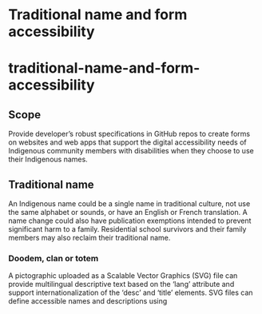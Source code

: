 # Traditional name and form accessibility
# traditional-name-and-form-accessibility
## Scope
Provide developer’s robust specifications in GitHub repos to create forms on websites and web apps that support the digital accessibility needs of Indigenous community members with disabilities when they choose to use their Indigenous names.   
## Traditional name
An Indigenous name could be a single name in traditional culture, not use the same alphabet or sounds, or have an English or French translation. A name change could also have publication exemptions intended to prevent significant harm to a family. Residential school survivors and their family members may also reclaim their traditional name.  
### Doodem, clan or totem
A pictographic uploaded as a Scalable Vector Graphics (SVG) file can provide multilingual descriptive text based on the ‘lang’ attribute and support internationalization of the ‘desc’ and ‘title’ elements. SVG files can define accessible names and descriptions using <title> and with Accessible Rich Internet Applications (ARIA) for assistive technology users.  
### Canadian Aboriginal Syllabics
The Unicode Standard encodes Canadian Syllabics (script code: cans) that are available by following the Unicode Consortium’s <a href="http://www.unicode.org/versions/latest/">Unicode Standard</a>.
## Form accessibility
Focusing inclusive design best practices on ensuring Indigenous community members with disabilities may improve service access for everyone to complete forms more easily the first time.
### Performance
Forms are often the most complex part of a service experience provided through a website or app. Developers should strive to make forms easy to use for Indigenous community members with permanent, temporary, or situational disabilities to use with (or without) assistive technologies regardless of physical, cognitive, or sensory abilities.  
### Prevent errors
Use clear field labels and form instructions that prepare for and explain client input. Avoid placeholder text in form fields that can be read aloud by assistive technology and do not have enough contrast variance. Avoid mistakes by providing time needed without timeouts and data loss. Ensure controls and content do not move unexpectedly. Provide the ability to go back and review information entered. Automatically detected errors should provide instructions, not just error messages, and suggest corrections in the text unless this would jeopardize security. Avoid restricting entries to arbitrary lengths and insisting on specific separator characters.
### Commitments
Forms with legal commitments or financial transactions should be reversible and provide options for reviewing, confirming, undoing mistakes, returning to a previous point and correcting errors before final submission. Instructions and feedback about the benefits, risks and consequences of each option should be clear and concise. 
### Processes
Processes should not rely on memory. Avoid interruptions and distractions. Include only necessary steps. For authentication steps provide a way that does not rely on a cognitive test or help to assist the client in completing the test. Do not require navigating menu systems and follow Voice user interfaces (VUIs) best practices to reach human help.  
### Redundancy
Information previously provided by the client is available to select except when re-entering the information is essential.
### Technology
Guidance is generic to apply to more than one platform including current and future technology.
### Email
When defining email field validation, allow for Email Address Internationalization (EAI), Simple Mail Transfer Protocol Unicode Transformation Format 8-bit (smtputf8) names. 
### Sign Language Only Video 
When providing form instructions using sign language only video, sign languages do not have a written form to map to a written language when providing captions, transcripts and when translating sign languages to subtitles. There is a related open issue with the World Wide Web Consortium (W3C) <a href="https://github.com/w3c/wcag/issues/1910">W3C WCAG 1.2.1 language to be used in media-alternatives for sign-language videos #1910</a>
### Examples of sign languages  
American Sign Language (ASL), Langue des signes du Québec (LSQ), Maritime Sign Language, Oneida Sign Language, Plains Sign Language, Black Sign Language (BSL) and Inuiuuk (Inuit Sign Language). Several hundred language tags for sign languages are available in the language subtag registry that contains codes to identify languages on webpages and in documents.  
### WebVTT: Web Video Text Tracks Format
When providing form instructions using video, caption files can indicate changes to and from Indigenous languages. This is done by using classes on elements, for localization, styling and to indicate a language change in the cue text.
### WAI-ARIA (Accessible Rich Internet Applications) Translatable States and Properties
Follow common design pattern and widget examples available in WAI-ARIA authoring best practices that are made accessible on desktop by applying WAI-ARIA roles, states, and properties and provide keyboard support. Forms must also have the values of the following states and properties translated when a form is localized: aria-label, aria-placeholder, aria-roledescription and aria-valuetext.  
## Language
The following section is adapted from the Internationalization Best Practices for Spec Developers, Create a GitHub checklist available by following: <a href="https://github.com/w3c/bp-i18n-specdev/">Internationalization Best Practices for Spec Developers, GitHub Repository</a>
### Basics
1. [ ] It should be possible to associate a language with any piece of natural language text that will be read by a user.
1. [ ] Where possible, there should  be a way to label natural language changes in inline text.
1. [ ] Consider whether it is useful to express the <a href="https://w3c.github.io/bp-i18n-specdev/#sec_lang_meta">intended linguistic audience</a> of a resource, in addition to specifying the language used for <a href="https://w3c.github.io/bp-i18n-specdev/#sec_text_processing_lang">text processing</a>.
1. [ ] A language declaration that indicates the <a href="https://w3c.github.io/bp-i18n-specdev/#sec_text_processing_lang">text processing language</a> for a range of text must associate  a single language  value with a specific range of text.
1. [ ] Use the HTML <code class="kw" translate="no">lang</code> and XML <code class="kw" translate="no">xml:lang</code> language attributes where appropriate to identify the <a href="https://w3c.github.io/bp-i18n-specdev/#sec_text_processing_lang">text processing language</a>, rather than creating a new attribute or mechanism.
1. [ ] It should be possible to associate a  metadata-type language declaration (which indicates the intended use of the resource rather than the language of a specific range of text)  with multiple language  values.
1. [ ] Attributes that express the language of external resources should not use the HTML <code class="kw" translate="no">lang</code> and XML <code class="kw" translate="no">xml:lang</code> language attributes, but should use a different attribute when they represent metadata (which indicates the intended use of the resource rather than the language of a specific range of text).

### Values
1. [ ] Values for language declarations must use BCP 47.
1. [ ] Refer to BCP 47, not to RFC 5646.
1. [ ] Be specific about what level of conformance you expect for language tags: BCP 47 defines two levels of conformance, "valid" and "well-formed".
1. [ ] Specifications may require implementations to check if language tags are "valid", but in most circumstances should only require that the language tags be "well-formed".
1. [ ] Specifications should require content and content authors to use "valid" language tags.
1. [ ] Reference BCP47 for language tag matching.

### Resource level
1. [ ] The specification should indicate how to define the default text-processing language for the resource as a whole.
1. [ ] Content within the resource should inherit the language of the text-processing declared at the resource level, unless it is specifically overridden.
1. [ ] Consider whether it is necessary to have separate declarations to indicate the text-processing language versus metadata about the expected use of the resource.
1. [ ] If there is only one language declaration for a resource, and it has more than one language tag as a value, it must be possible to identify the default text-processing language for the resource.

### Content block
1. [ ] By default, blocks of content should inherit any text-processing language set for the resource as a whole.
1. [ ] It should be possible to indicate a change in language for blocks of content where the language changes.

### Language inline
1. [ ] It should be possible to indicate language for spans of inline text where the language changes.

## Text direction
### Basic requirements
1. [ ] It must be possible to indicate base direction for each individual paragraph-level item of natural language text that will be read by someone.
1. [ ] It must be possible to indicate base direction changes for embedded runs of inline bidirectional text for all natural language text that will be read by someone.
1. [ ] Annotating right-to-left text must require the minimum amount of effort for people who work natively with right-to-left scripts.

### Background information
1. [ ] Do not assume that direction can be determined from language information.

### Base direction values
1. [ ] Values for the default base direction should include left-to-right, right-to-left, and auto.

### Handling direction in markup
1. [ ] The spec should indicate how to define a default base direction for the resource as a whole, ie. set the overall base direction.
1. [ ] The default base direction, in the absence of other information, should be LTR.
1. [ ] The content author must be able to indicate parts of the text where the base direction changes. At the block level, this should be achieved using attributes or metadata, and should not rely on Unicode control characters.
1. [ ] It must be possible to also set the direction for content fragments to <code class="kw" translate="no">auto</code>. This means that the base direction will be determined by examining the content itself.
1. [ ] If the overall base direction is set to <code class="kw" translate="no">auto</code> for plain text, the direction of content paragraphs should be determined on a paragraph by paragraph basis.
1. [ ] To indicate the sides of a block of text relative to the start and end of its contained lines, use 'block-start' and 'block-end', rather than 'top' and 'bottom'.
1. [ ] To indicate the start/end of a line you should use 'start' and 'end', or 'inline-start' and 'inline-end', rather than 'left' and 'right'.
1. [ ] Provide dedicated attributes for control of base direction and bidirectional overrides; do not rely on the user applying style properties to arbitrary markup to achieve bidi control.

### Handling base direction for strings
1. [ ] Provide metadata constructs that can be used to indicate the base direction of any natural language string.
1. [ ] Specify that consumers of strings should use heuristics, preferably based on the Unicode Standard first-strong algorithm, to detect the base direction of a string except where metadata is provided.
1. [ ] Where possible, define a field to indicate the default direction for all strings in a given resource or document.
1. [ ] Do NOT assume that a creating a document-level default without the ability to change direction for any string is sufficient.
1. [ ] If metadata is not available due to legacy implementations and cannot otherwise be provided, specifications <em class="rfc2119">MAY<!---0.239331%--></em> allow a base direction to be interpolated from available language metadata.
1. [ ] Specifications <em class="rfc2119">MUST NOT<!---0.239331%--></em> require the production or use of paired bidi controls.

### Setting base direction for inline or substring text
1. [ ] It must be possible to indicate spans of inline text where the base direction changes. If markup is available, this is the preferred method. Otherwise your specification must require that Unicode control characters are recognized by the receiving application, and correctly implemented.
1. [ ] It must be possible to also set the direction for a span to auto. This means that the base direction will be determined by examining the content itself. A typical approach here would be to set the direction based on the first strong directional character outside of any markup.
1. [ ] If users use Unicode bidirectional control characters, the isolating RLI/LRI/FSI with PDI characters must be supported by the application and recommended (rather than RLE/LRE with PDF) by the spec.
1. [ ] Use of RLM/LRM should be appropriate, and expectations of what those controls can and cannot do should be clear in the spec.
1. [ ] For markup, provide dedicated attributes for control of base direction and bidirectional overrides; do not rely on the user applying style properties to arbitrary markup to achieve bidi control.
1. [ ] For markup, allow bidi attributes on all inline elements in markup that contain text.
1. [ ] For markup, provide attributes that allow the user to (a) create an embedded base direction or (b) override the bidirectional algorithm altogether; the attribute should allow the user to set the direction to LTR or RTL or the aforementioned Auto in either of these two scenarios.

## Characters
### Choosing a definition of 'character'
1. [ ] Specifications <em class="rfc2119">SHOULD<!---0.239331%--></em> use specific terms, when available, instead of the general term 'character'.
1. [ ] When specifications use the term 'character' the specifications <em class="rfc2119">MUST<!---0.239331%--></em> define which meaning they intend, and  <em class="rfc2119">SHOULD<!---0.239331%--></em> explicitly define the term 'character' to mean a Unicode code point.
1. [ ] Specifications, software and content <em class="rfc2119">MUST NOT<!---0.239331%--></em> require or depend on a one-to-one relationship between characters and units of physical storage.
1. [ ] Specifications, software and content <em class="rfc2119">MUST NOT<!---0.239331%--></em> require or depend on a one-to-one correspondence between characters and the sounds of a language.
1. [ ] Specifications, software and content <em class="rfc2119">MUST NOT<!---0.239331%--></em> require or depend on a one-to-one mapping between characters and units of displayed text.
1. [ ] Specifications and software <em class="rfc2119">MUST NOT<!---0.239331%--></em> require nor depend on a single keystroke resulting in a single character, nor that a single character be input with a single keystroke (even with modifiers), nor that keyboards are the same all over the world.

### Defining a Reference Processing Model
1. [ ] Textual data objects defined by protocol or format specifications <em class="rfc2119">MUST<!---0.239331%--></em> be in a single character encoding.
1. [ ] All specifications that involve processing of text <em class="rfc2119">MUST<!---0.239331%--></em> specify the processing of text according to the Reference Processing Model described by the rest of the recommendations in this list.
1. [ ] Specifications <em class="rfc2119">MUST<!---0.239331%--></em> define text in terms of Unicode characters, not bytes or glyphs.
1. [ ] For their textual data objects specifications <em class="rfc2119">MAY<!---0.239331%--></em> allow use of any character encoding which can be transcoded to a Unicode encoding form.
1. [ ] Specifications <em class="rfc2119">MAY<!---0.239331%--></em> choose to disallow or deprecate some character encodings and to make others mandatory. Independent of the actual character encoding, the specified behavior <em class="rfc2119">MUST<!---0.239331%--></em> be the same as if the processing happened as follows: (a) The character encoding of any textual data object received by the application implementing the specification <em class="rfc2119">MUST<!---0.239331%--></em> be determined and the data object <em class="rfc2119">MUST<!---0.239331%--></em> be interpreted as a sequence of Unicode characters - this <em class="rfc2119">MUST<!---0.239331%--></em> be equivalent to transcoding the data object to some Unicode encoding form, adjusting any character encoding label if necessary, and receiving it in that Unicode encoding form, (b) All processing <em class="rfc2119">MUST<!---0.239331%--></em> take place on this sequence of Unicode characters, (c) If text is output by the application, the sequence of Unicode characters <em class="rfc2119">MUST<!---0.239331%--></em> be encoded using a character encoding chosen among those allowed by the specification.
1. [ ] If a specification is such that multiple textual data objects are involved (such as an XML document referring to external parsed entities), it <em class="rfc2119">MAY<!---0.239331%--></em> choose to allow these data objects to be in different character encodings. In all cases, the Reference Processing Model <em class="rfc2119">MUST<!---0.239331%--></em> be applied to all textual data objects.

### Including and excluding character ranges 
1. [ ] Specifications <em class="rfc2119">SHOULD NOT<!---0.239331%--></em> arbitrarily exclude code points from the full range of Unicode code points from U+0000 to U+10FFFF inclusive.
1. [ ] Specifications <em class="rfc2119">MUST NOT<!---0.239331%--></em> allow code points above U+10FFFF.
1. [ ] Specifications <em class="rfc2119">SHOULD NOT<!---0.239331%--></em> allow the use of codepoints reserved by Unicode for internal use.
1. [ ] Specifications <em class="rfc2119">MUST NOT<!---0.239331%--></em> allow the use of surrogate code points.
1. [ ] Specifications <em class="rfc2119">SHOULD<!---0.239331%--></em> exclude compatibility characters in the syntactic elements (markup, delimiters, identifiers) of the formats they define.
1. [ ] Specifications <em class="rfc2119">SHOULD<!---0.239331%--></em> allow the full range of Unicode for user-defined values.

### Using the Private Use Area
1. [ ] Specifications <em class="rfc2119">MUST NOT<!---0.239331%--></em> require the use of private use area characters with particular assignments.
1. [ ] Specifications <em class="rfc2119">MUST NOT<!---0.239331%--></em> require the use of mechanisms for defining agreements of private use code points.
1. [ ] Specifications and implementations <em class="rfc2119">SHOULD NOT<!---0.239331%--></em> disallow the use of private use code points by private agreement.
1. [ ] Specifications <em class="rfc2119">MAY<!---0.239331%--></em> define markup to allow the transmission of symbols not in Unicode or to identify specific variants of Unicode characters.
1. [ ] Specifications <em class="rfc2119">SHOULD<!---0.239331%--></em> allow the inclusion of or reference to pictures and graphics where appropriate, to eliminate the need to (mis)use character-oriented mechanisms for pictures or graphics.

### Choosing character encodings
1. [ ] Specifications <em class="rfc2119">MUST<!---0.239331%--></em> either specify a unique character encoding, or provide character encoding identification mechanisms such that the encoding of text can be reliably identified.
1. [ ] When designing a new protocol, format or API, specifications <em class="rfc2119">SHOULD<!---0.239331%--></em> require a unique character encoding.
1. [ ] When basing a protocol, format, or API on a protocol, format, or API that already has rules for character encoding, specifications <em class="rfc2119">SHOULD<!---0.239331%--></em> use rather than change these rules.
1. [ ] When a unique character encoding is required, the character encoding <em class="rfc2119">MUST<!---0.239331%--></em> be UTF-8, or UTF-16.
1. [ ] Specifications <em class="rfc2119">SHOULD<!---0.239331%--></em> avoid using the terms 'character set' and 'charset' to refer to a character encoding, except when the latter is used to refer to the MIME charset parameter or its IANA-registered values. The term 'character encoding', or in specific cases the terms 'character encoding form' or 'character encoding scheme', are <em class="rfc2119">RECOMMENDED<!---0.239331%--></em>.
1. [ ] If the unique encoding approach is not taken, specifications <em class="rfc2119">SHOULD<!---0.239331%--></em> require the use of the IANA charset registry names, and in particular the names identified in the registry as 'MIME preferred names', to designate character encodings in protocols, data formats and APIs.
1. [ ] Character encodings that are not in the IANA registry <em class="rfc2119">SHOULD NOT<!---0.239331%--></em> be used, except by private agreement.
1. [ ] If an unregistered character encoding is used, the convention of using 'x-' at the beginning of the name <em class="rfc2119">MUST<!---0.239331%--></em> be followed.
1. [ ] If the unique encoding approach is not chosen, specifications <em class="rfc2119">MUST<!---0.239331%--></em> designate at least one of the UTF-8 and UTF-16 encoding forms of Unicode as admissible character encodings and <em class="rfc2119">SHOULD<!---0.239331%--></em> choose at least one of UTF-8 or UTF-16 as required encoding forms (encoding forms that <em class="rfc2119">MUST<!---0.239331%--></em> be supported by implementations of the specification).
1. [ ] Specifications that require a default encoding <em class="rfc2119">MUST<!---0.239331%--></em> define either UTF-8 or UTF-16 as the default, or both if they define suitable means of distinguishing them.

### Identifying character encodings
1. [ ] Specifications <em class="rfc2119">MUST NOT<!---0.239331%--></em> propose the use of heuristics to determine the encoding of data.
1. [ ] Specifications <em class="rfc2119">MUST<!---0.239331%--></em> define conflict-resolution mechanisms (e.g. priorities) for cases where there is multiple or conflicting information about character encoding.

### Designing character escapes
1. [ ] Specifications should provide a mechanism for escaping characters, particularly those which are invisible or ambiguous.
1. [ ] Specifications <em class="rfc2119">SHOULD NOT<!---0.239331%--></em> invent a new escaping mechanism if an appropriate one already exists.
1. [ ] The number of different ways to escape a character <em class="rfc2119">SHOULD<!---0.239331%--></em> be minimized (ideally to one).
1. [ ] Escape syntax <em class="rfc2119">SHOULD<!---0.239331%--></em> require either explicit end delimiters or a fixed number of characters in each character escape. Escape syntaxes where the end is determined by any character outside the set of characters admissible in the character escape itself <em class="rfc2119">SHOULD<!---0.239331%--></em> be avoided.
1. [ ] Whenever specifications define character escapes that allow the representation of characters using a number, the number <em class="rfc2119">MUST<!---0.239331%--></em> represent the Unicode code point of the character and <em class="rfc2119">SHOULD<!---0.239331%--></em> be in hexadecimal notation.
1. [ ] Escaped characters <em class="rfc2119">SHOULD<!---0.239331%--></em> be acceptable wherever their unescaped forms are; this does not preclude that syntax-significant characters, when escaped, lose their significance in the syntax. In particular, if a character is acceptable in identifiers and comments, then its escaped form should also be acceptable.

### Storing text
1. [ ] Protocols, data formats and APIs <em class="rfc2119">MUST<!---0.239331%--></em> store, interchange or process text data in logical order.
1. [ ] Independent of whether some implementation uses logical selection or visual selection, characters selected <em class="rfc2119">MUST<!---0.239331%--></em> be kept in logical order in storage.
1. [ ] Specifications of protocols and APIs that involve selection of ranges <em class="rfc2119">SHOULD<!---0.239331%--></em> provide for discontiguous logical selections, at least to the extent necessary to support implementation of visual selection on screen on top of those protocols and APIs.

### Defining 'string'
1. [ ] Specifications <em class="rfc2119">SHOULD NOT<!---0.239331%--></em> define a string as a 'byte string'.
1. [ ] The 'character string' definition <em class="rfc2119">SHOULD<!---0.239331%--></em> be used by most specifications.

### Referring to Unicode characters
1. [ ] Use U+XXXX syntax to represent Unicode code points in the specification.

### Referencing the Unicode Standard
1. [ ] Since specifications in general need both a definition for their characters and the semantics associated with these characters, specifications <em class="rfc2119">SHOULD<!---0.239331%--></em> include a reference to the Unicode Standard, whether or not they include a reference to ISO/IEC 10646.
1. [ ] A generic reference to the Unicode Standard <em class="rfc2119">MUST<!---0.239331%--></em> be made if it is desired that characters allocated after a specification is published are usable with that specification. A specific reference to the Unicode Standard <em class="rfc2119">MAY<!---0.239331%--></em> be included to ensure that functionality depending on a particular version is available and will not change over time.
1. [ ] All generic references to the Unicode Standard <em class="rfc2119">MUST<!---0.239331%--></em> refer to the latest version of the Unicode Standard available at the date of publication of the containing specification.
1. [ ] All generic references to ISO/IEC 10646 <em class="rfc2119">MUST<!---0.239331%--></em> refer to the latest version of ISO/IEC 10646 available at the date of publication of the containing specification.

## Text-processing
### Choosing text units for segmentation, indexing, etc.
1. [ ] The <a class="termref" href="https://www.w3.org/TR/charmod/#def-character-string">character string</a> is <em class="rfc2119">RECOMMENDED<!---0.239331%--></em> as a basis for string indexing.
1. [ ] Grapheme clusters <em class="rfc2119">MAY<!---0.239331%--></em> be used as a basis for string indexing in applications where user interaction is the primary concern.
1. [ ] Specifications that define indexing in terms of grapheme clusters <em class="rfc2119">MUST<!---0.239331%--></em> either: (a) define grapheme clusters in terms of extended grapheme clusters as defined in <a href="https://unicode.org/reports/tr29/">Unicode Standard Annex #29, Unicode Text Segmentation</a> (UTR #29), or (b) define specifically how tailoring is applied to the indexing operation.
1. [ ] The use of <a class="termref" href="https://www.w3.org/TR/charmod/#def-byte-string">byte strings</a> for indexing is <em class="rfc2119">NOT RECOMMENDED<!---0.239331%--></em>.
1. [ ] A UTF-16 <a class="termref" href="https://www.w3.org/TR/charmod/#def-physical-string">code unit string</a> is <em class="rfc2119">NOT RECOMMENDED<!---0.239331%--></em> as a basis for string indexing, even if this results in a significant improvement in the efficiency of internal operations when compared to the use of character string.
1. [ ] Specifications that need a way to identify substrings or point within a string <em class="rfc2119">SHOULD<!---0.239331%--></em> consider ways other than string indexing to perform this operation.
1. [ ] Specifications <em class="rfc2119">SHOULD<!---0.239331%--></em> understand and process single characters as substrings, and treat indices as boundary positions <em>between</em> counting units, regardless of the choice of counting units.
1. [ ] Specifications of APIs <em class="rfc2119">SHOULD NOT<!---0.239331%--></em> specify single characters or single 'units of encoding' as argument or return types.
1. [ ] When the positions between the units are counted for string indexing, starting with an index of 0 for the position at the start of the string is the <em class="rfc2119">RECOMMENDED<!---0.239331%--></em> solution, with the last index then being equal to the number of counting units in the string.

### Matching string identity for identifiers and syntactic content
1. [ ] String identity matching for identifiers and syntactic content should involve the following steps: (a) Ensure the strings to be compared constitute a sequence of Unicode code points (b) Expand all character escapes and includes (c) Perform any appropriate case-folding and Unicode normalization step (d) Perform any additional matching tailoring specific to the specification, and (e) Compare the resulting sequences of code points for identity.
1. [ ] The default recommendation for matching strings in identifiers and syntactic content is to do no normalization (ie. case folding or Unicode Normalization) of content.
1. [ ] <a class="termref" href="https://www.w3.org/TR/charmod-norm/#ASCIIFoldNormalizationStep">'ASCII case fold'</a> and <a href="https://www.w3.org/TR/charmod-norm/#CanonicalFoldNormalizationStep" class="termref">'Unicode canonical case fold'</a> approaches should only be used in special circumstances.
1. [ ] A <a href="https://www.w3.org/TR/charmod-norm/#CompatibilityFoldNormalizationStep" class="termref">'Unicode compatibility case fold'</a> approach should not be used.
1. [ ] Specifications of vocabularies <em class="rfc2119">MUST<!---0.239331%--></em> define the boundaries between syntactic content and character data as well as entity boundaries (if the language has any include mechanism).

### Working with Unicode Normalization
1. [ ] Specifications <em class="rfc2119">SHOULD NOT<!---0.239331%--></em> specify a Unicode normalization form for encoding, storage, or interchange of a given vocabulary.
1. [ ] Implementations <em class="rfc2119">MUST NOT<!---0.239331%--></em> alter the normalization form of syntactic or natural language content being exchanged, read, parsed, or processed except when required to do so as a side-effect of text transformation such as transcoding the content to a Unicode character encoding, case folding, or other user-initiated change, as consumers or the content itself might depend on the de-normalized representation.
1. [ ] Specifications <em class="rfc2119">SHOULD NOT<!---0.239331%--></em> specify compatibility normalization forms (NFKC, NFKD).
1. [ ] Specifications <em class="rfc2119">MUST<!---0.239331%--></em> document or provide a health-warning if canonically equivalent but disjoint Unicode character sequences represent a security issue.
1. [ ] Where operations can produce denormalized output from normalized text input, specifications <em class="rfc2119">MUST<!---0.239331%--></em> define whether the resulting output is required to be normalized or not. Specifications <em class="rfc2119">MAY<!---0.239331%--></em> state that performing normalization is optional for some operations; in this case the default <em class="rfc2119">SHOULD<!---0.239331%--></em> be that normalization is performed, and an explicit option <em class="rfc2119">SHOULD<!---0.239331%--></em> be used to switch normalization off.
1. [ ] Specifications that require normalization <em class="rfc2119">MUST NOT<!---0.239331%--></em> make the implementation of normalization optional.
1. [ ] Normalization-sensitive operations <em class="rfc2119">MUST NOT<!---0.239331%--></em> be performed unless the implementation has first either confirmed through inspection that the text is in normalized form or it has re-normalized the text itself. Private agreements <em class="rfc2119">MAY<!---0.239331%--></em> be created within private systems which are not subject to these rules, but any externally observable results <em class="rfc2119">MUST<!---0.239331%--></em> be the same as if the rules had been obeyed.
1. [ ] A normalizing text-processing component which modifies text and performs normalization-sensitive operations <em class="rfc2119">MUST<!---0.239331%--></em> behave as if normalization took place after each modification, so that any subsequent normalization-sensitive operations always behave as if they were dealing with normalized text.
1. [ ] Specifications that perform comparison or matching of string values <em class="rfc2119">SHOULD<!---0.239331%--></em> specify the appropriate note or warning regarding Unicode normalization.

### Case folding
1. [ ] Specifications and implementations that define string matching as part of the definition of a format, protocol, or formal language (which might include operations such as parsing, matching, tokenizing, etc.) <em class="rfc2119">MUST<!---0.239331%--></em> define the criteria and matching forms used. These <em class="rfc2119">MUST<!---0.239331%--></em> be one of: (a) case-sensitive (b) Unicode case-insensitive using Unicode full case-folding (c) ASCII case-insensitive.
1. [ ] Case-sensitive matching is <em class="rfc2119">RECOMMENDED<!---0.239331%--></em> for matching syntactic content, including user-defined values.
1. [ ] Specifications that define case-insensitive matching in vocabularies that include more than the Basic Latin (ASCII) range of Unicode <em class="rfc2119">MUST<!---0.239331%--></em> specify Unicode full casefold matching.
1. [ ] Specifications that define case-insensitive matching in vocabularies limited to the Basic Latin (ASCII) subset of Unicode <em class="rfc2119">MAY<!---0.239331%--></em> specify ASCII case-insensitive matching.
1. [ ] If language-sensitive case-sensitive matching is specified, Unicode case mappings <em class="rfc2119">SHOULD<!---0.239331%--></em> be tailored according to language and the source of the language used for each tailoring <em class="rfc2119">MUST<!---0.239331%--></em> be specified.
1. [ ] Specifications that define case-insensitive matching in vocabularies <em class="rfc2119">SHOULD NOT<!---0.239331%--></em> specify language-sensitive case-insensitive matching.

### Truncating or limiting the length of strings
1. [ ] Specifications <em class="rfc2119">SHOULD NOT<!---0.239331%--></em> limit the size of data fields unless there is a specific practical or technical limitation.
1. [ ] Specifications that limit the length of a string <em class="rfc2119">MUST<!---0.239331%--></em> specify which type of unit (extended grapheme clusters, Unicode code points, or code units) the length limit uses.
1. [ ] Specifications that limit the length of a string <em class="rfc2119">SHOULD<!---0.239331%--></em> specify the length in terms of Unicode code points.
1. [ ] If a specification sets a length limit in code units (such as bytes), it <em class="rfc2119">MUST<!---0.239331%--></em> specify that truncation can only occur on code point boundaries.
1. [ ] Specifications that limit the length of a string <em class="rfc2119">SHOULD<!---0.239331%--></em> require truncation on grapheme boundaries, as truncation in the midst of a combining or joining sequence can alter the meaning of the string.
1. [ ] If a specification specifies a length limit, it <em class="rfc2119">SHOULD<!---0.239331%--></em> specify that any string that is truncated include an indicator, such as ellipses, that the string has been altered.
1. [ ] When specifying a length limitation in code units (such as bytes), specifications <em class="rfc2119">SHOULD<!---0.239331%--></em> set the maximum length in a way that accommodates users whose language requires multibyte code unit sequences.

### Specifying sort and search functionality
1. [ ] Software that sorts or searches text for users <em class="rfc2119">SHOULD<!---0.239331%--></em> do so on the basis of appropriate collation units and ordering rules for the relevant language and/or application.
1. [ ] Where searching or sorting is done dynamically, particularly in a multilingual environment, the 'relevant language' <em class="rfc2119">SHOULD<!---0.239331%--></em> be determined to be that of the current user, and may thus differ from user to user.
1. [ ] Software that allows users to sort or search text <em class="rfc2119">SHOULD<!---0.239331%--></em> allow the user to select alternative rules for collation units and ordering.
1. [ ] Specifications and implementations of sorting and searching algorithms <em class="rfc2119">SHOULD<!---0.239331%--></em> accommodate text that contains any character in Unicode.

## Resource identifiers
### Basics
1. [ ] Resource identifiers must permit the use of characters outside those of plain ASCII.
1. [ ] Specifications <em class="rfc2119">MUST<!---0.239331%--></em> define when the conversion from IRI references to URI references (or subsets thereof) takes place, in accordance with Internationalized Resource Identifiers (IRIs).

## Markup and syntax
### Defining elements and attributes
1. [ ] Do not define attribute values that will contain user readable content. Use elements for such content.
1. [ ] If you do define attribute values containing user readable content, provide a means to indicate directional and language information for that text separately from the text contained in the element.
1. [ ] Provide a way for authors to annotate arbitrary inline content using a <code class="kw" translate="no">span</code>-like element or construct.

### Defining identifiers
1. [ ] Identifiers should be case-sensitive.

### Working with plain text
1. [ ] Avoid natural language text in elements that only allow for plain text and in attribute values.
1. [ ] Provide a span-like element that can be used for any text content to apply information needed for internationalization.

## Typographic support
### Text decoration
1. [ ] Text decoration such as underline and overline should allow lines to skip ink.
1. [ ] It should be possible to specify the distance of overlines and underlines from the text.

### Vertical text
1. [ ] It should be possible to render text vertically for languages such as Japanese, Chinese, Korean, Mongolian, etc.
1. [ ] Vertical text must support line progression from LTR (eg. Mongolian) and RTL (eg. Japanese).
1. [ ] By default, text decoration, ruby, and the like in vertical text where lines are stacked from left to right (eg. Mongolian) should appear on the same side as for CJK vertical text. Placement should not rely on the <code class="kw" translate="no">before</code> and <code class="kw" translate="no">after</code> line locations.
1. [ ] Vertical writing modes that are equivalent to the <code class="kw" translate="no">vertical-</code> values in CSS (only) should use UTR50 to apply default text orientation of characters. (This does not apply to writing modes that are equivalent to <code class="kw" translate="no">sideways-</code> in CSS.)
1. [ ] By default, glyphs of scripts that are normally horizontal should run along a line in vertical text such that the top of the character is toward the right side of the vertical line, but there should also be a mechanism to allow them to progress down the line in upright orientation. Such a mechanism should use grapheme clusters as a minimum text unit, but where necessary allow syllabic clusters to be treated as a unit when they involve more than one grapheme cluster.
1. [ ] Upright Arabic text in vertical lines should use isolated letter forms and the order of text should read top to bottom.
1. [ ] It should be possible for some sequences of characters (particularly digits) to run horizontally within vertical lines (tate chu yoko).
1. [ ] Writing modes should provide values like <code class="kw" translate="no">sideways-lr</code> and <code class="kw" translate="no">sideways-rl</code> in CSS to allow for vertical rotation of  lines of horizontal script text. UTR50 is not applicable for these cases.

### Cursive text
1. [ ] Overlaps should not be exposed when transparency is applied to the joined letters in cursive text, such as for Arabic, Mongolian, and N'Ko.
1. [ ] When adding a text stroke or shadow, joined letters should not be separated from their neighbors in cursive script text.

### Setting box positioning coordinates when text direction varies
1. [ ] Box positioning coordinates must take into account whether the text is horizontal or vertical.

### Ruby text annotations
1. [ ] 'Ruby' style annotations alongside base text should be supported for Chinese, Japanese, Korean and Mongolian text, in both horizontal and vertical writing modes.
1. [ ] Ruby implementations should  support zhuyin fuhao (bopomofo) ruby for  Chinese.
1. [ ] Ruby implementations should  support a tabular content model (such that ruby contents can be arranged in a sequence approximating to <code class="kw" translate="no">rb rb rt rt</code>).
1. [ ] Ruby implementations should make it possible to use an explicit element for ruby bases, like the <code class="kw" translate="no">rb</code> element in HTML.
1. [ ] Ruby implementations should allow annotations to appear on either or both sides of the base text.

### Miscellaneous
1. [ ] Line heights must allow for characters that are taller than English.
1. [ ] Box sizes must allow for text expansion in translation.
1. [ ] Line wrapping should take into account the special rules needed for non-Latin scripts.
1. [ ] Avoid specifying presentational tags, such as <code class="kw" translate="no">b</code> for bold, and <code class="kw" translate="no">i</code> for italic. 

## Locales, date and time values, and locally affected formats
### Working with locale-affected values
1. [ ] When definining data formats, use locale-neutral serialization forms.

### Working with time
1. [ ] When defining calendar and date systems, be sure to allow for dates prior to the common era, or at least define handling of dates outside the most common range.
1. [ ] When defining time or date data types, ensure that the time zone or relationship to UTC is always defined.
1. [ ] Provide a health warning for conversion of time or date data types that are "floating" to/from incremental types, referring as necessary to the <a href="https://www.w3.org/TR/timezone/"><cite>Time Zones</cite> WG Note</a>.
1. [ ] Allow for leap seconds in date and time data types.
1. [ ] Use consistent terminology when discussing date and time values. Use 'floating' time for time zone independent values.
1. [ ] Keep separate the definition of time zone from time zone offset.
1. [ ] Use IANA time zone IDs to identify time zones. Do not use offsets or LTO as a proxy for time zone.
1. [ ] Use a separate field to identify time zone.
1. [ ] When defining rules for a "week", allow for culturally specific rules to be applied.
1. [ ] When defining rules for week number of year, allow for culturally specific rules to be applied.
1. [ ] When non-Gregorian calendars are permitted, note that the "month" field can go to 13 (undecimber).

### Working with personal names
1. [ ] Check whether you really need to store or access given name and family name separately.
1. [ ] Avoid placing limits on the length of names, or if you do, make allowance for long strings.
1. [ ] Try to avoid using the labels 'first name' and 'last name' in non-localized contexts.
1. [ ] Consider whether it would make sense to have one or more extra fields, in addition to the full name field, where users can provide part(s) of their name that you need to use for a specific purpose.
1. [ ] Allow for users to be asked separately how they would like you be addressed when someone contacts them.
1. [ ] If parts of a person's name are captured separately, ensure that the separate items can capture all relevant information.
1. [ ] Be careful about assumptions built into algorithms that pull out the parts of a name automatically.
1. [ ] Do not assume that a single letter name is an initial.
1. [ ] Do not require that people supply a family name.
1. [ ] ​ Do not forget to allow people to use punctuation such as hyphens, apostrophes, etc. in names.
1. [ ] Do not require names to be entered all in upper case.
1. [ ] Do not normalize the casing in names.
1. [ ] Allow the user to enter a name with spaces.
1. [ ] Do not assume that members of the same family will share the same family name.
1. [ ] It may be better for a form to ask for 'Previous name' rather than 'Maiden name' or 'née'.
1. [ ] You may want to store the name in both Latin and native scripts, in which case you probably need to ask the user to submit their name in both native script and Latin-only form, as separate items.
1. [ ] In standards and standards related documents containing examples that include names of persons, use a variety of names to reflect a global audience. Avoid a bias of names specific to certain regions.

### Working with numbers
1. [ ] When parsing user input of numeric values, allow for digit shaping (non-ASCII digits).
1. [ ] When formatting numeric values for display, allow for culturally sensitive display, including the use of non-ASCII digits (digit shaping).

### Localization
1. [ ] APIs and protocols <em class="rfc2119">SHOULD<!---0.239331%--></em> provide language independent identifiers for errors.
1. [ ] APIs and protocols <em class="rfc2119">SHOULD<!---0.239331%--></em> include language and base direction metadata for all natural language messages and data fields.
1. [ ] All natural language fields or messages, including error messages, defined by a given API or protocol <em class="rfc2119">SHOULD<!---0.239331%--></em> be localized into the preferred locale of the user or, if that language is not available, supplied with a suitable fallback or default.
1. [ ] Specifications for APIs or protocols <em class="rfc2119">SHOULD<!---0.239331%--></em> define how the user's locale is determined (this is sometimes called <a href="#lang_negotiation">language negotiation</a>).
1. [ ] Specifications <em class="rfc2119">MAY<!---0.239331%--></em> define a specific default language for messages or errors in an API or protocol.

## Navigation
### Providing for  content negotiation based on language
1. [ ] In a multilingual environment it must be possible for the user to receive text in the language they prefer. This may depend on implicit user preferences based on the user's system or browser setup, or on user settings explicitly negotiated with the user.

## World Wide Web Consortium (W3C) resources
### Americas Language Enablement (amlreq)
This repository provides information on gaps in support for languages of the Americas on the Web and in eBooks, and to document requirements. 
<a href="https://github.com/w3c/amlreq/">Americas Language Enablement (amlreq) GitHub Repo</a>
### Accessible Rich Internet Applications (WAI-ARIA) 1.3, W3C Editor's Draft 27 July 2021
This is a draft document and may be updated, replaced or obsoleted by other documents at any time. It is inappropriate to cite this document as other than work in progress <a href="https://w3c.github.io/aria/#translatable-states-and-properties">Accessible Rich Internet Applications (WAI-ARIA) 1.3</a>
### WebVTT: The Web Video Text Tracks 
This repository provides defines WebVTT, the Web Video Text Tracks format for marking up external text track resources in connection with the HTML <track> element to provide captions or subtitles for video content and any form of metadata that is time-aligned with audio or video content. <a href="https://w3c.github.io/webvtt/#introduction-other-features">WebVTT: The Web Video Text Tracks Format, Draft Community Group Report, 29 April 2021</a>
### WAI-ARIA: Authoring Practices Guide
This repository maintains the WAI-ARIA Authoring Practices Guide. <a href="https://github.com/w3c/aria-practices">WAI-ARIA: Authoring Practices Guide, GitHub Repository</a>
### World Wide Web Consortium (W3C) GitHub Repository 
Web Content Accessibility Guidelines, EPUB and many other standards are available from the <a href="https://github.com/w3c">World Wide Web Consortium, GitHub Repositories</a>
